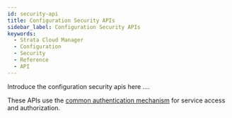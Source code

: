 ```yaml
---
id: security-api
title: Configuration Security APIs
sidebar_label: Configuration Security APIs
keywords:
  - Strata Cloud Manager
  - Configuration
  - Security
  - Reference
  - API
---
```


Introduce the configuration security apis here ....

These APIs use the [common authentication mechanism](/scm/docs/getstarted) for service access and authorization.
